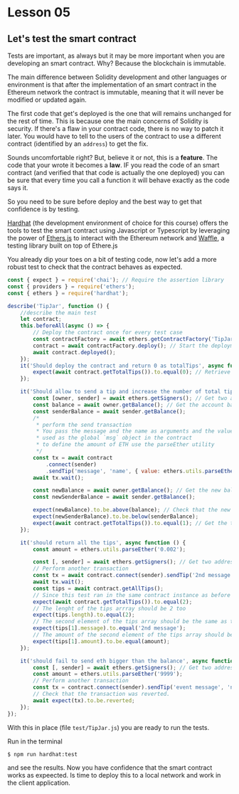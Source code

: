 # Lesson 05

## Let's test the smart contract

<!-- ALL-CONTRIBUTORS-BADGE:START - Do not remove or modify this section -->
<!-- ALL-CONTRIBUTORS-BADGE:END -->

Tests are important, as always but it may be more important when you are developing an smart contract. Why?
Because the blockchain is immutable.

The main difference between Solidity development and other languages or environment is that after the implementation of an smart contract in the Ethereum network the contract is immutable, meaning that it will never be modified or updated again.

The first code that get's deployed is the one that will remains unchanged for the rest of time. This is because one the main concerns of Solidity is security. If there's a flaw in your contract code, there is no way to patch it later. You would have to tell to the users of the contract to use a different contract (identified by an `address`) to get the fix.

Sounds uncomfortable right? But, believe it or not, this is a **feature**. The code that your wrote it becomes a **law**. IF you read the code of an smart contract (and verified that that code is actually the one deployed) you can be sure that every time you call a function it will behave exactly as the code says it.

So you need to be sure before deploy and the best way to get that confidence is by testing.

[Hardhat](https://hardhat.org/) (the development environment of choice for this course) offers the tools to test the smart contract using Javascript or Typescript by leveraging the power of [Ethers.js](https://docs.ethers.io/) to interact with the Ethereum network and [Waffle](https://getwaffle.io/), a testing library built on top of Ethere.js

You already dip your toes on a bit of testing code, now let's add a more robust test to check that the contract behaves as expected.

```javascript
const { expect } = require('chai'); // Require the assertion library
const { providers } = require('ethers');
const { ethers } = require('hardhat');

describe('TipJar', function () {
	//describe the main test
	let contract;
	this.beforeAll(async () => {
		// Deploy the contract once for every test case
		const contractFactory = await ethers.getContractFactory('TipJar'); //Create an abstraction of the contract used to deploy the TipJar
		contract = await contractFactory.deploy(); // Start the deployment process, resolves to a Contract object
		await contract.deployed();
	});
	it('Should deploy the contract and return 0 as totalTips', async function () {
		expect(await contract.getTotalTips()).to.equal(0); // Retrieve the total number of tips
	});

	it('Should allow to send a tip and increase the number of total tips', async function () {
		const [owner, sender] = await ethers.getSigners(); // Get two addresses, the owner and the sender
		const balance = await owner.getBalance(); // Get the account balance of the owner
		const senderBalance = await sender.getBalance();
		/*
		 * perform the send transaction
		 * You pass the message and the name as arguments and the value as an object that is then
		 * used as the global `msg` object in the contract
		 * to define the amount of ETH use the parseEther utility
		 */
		const tx = await contract
			.connect(sender)
			.sendTip('message', 'name', { value: ethers.utils.parseEther('0.001') });
		await tx.wait();

		const newBalance = await owner.getBalance(); // Get the new balance of the owner account
		const newSenderBalance = await sender.getBalance();

		expect(newBalance).to.be.above(balance); // Check that the new balance if greater than before
		expect(newSenderBalance).to.be.below(senderBalance);
		expect(await contract.getTotalTips()).to.equal(1); // Get the total number of tips
	});

	it('should return all the tips', async function () {
		const amount = ethers.utils.parseEther('0.002');

		const [, sender] = await ethers.getSigners(); // Get two addresses, the owner and the sender
		// Perform another transaction
		const tx = await contract.connect(sender).sendTip('2nd message', '2nd name', { value: amount });
		await tx.wait();
		const tips = await contract.getAllTips();
		// Since this test ran in the same contract instance as before the total number of tips should be 2
		expect(await contract.getTotalTips()).to.equal(2);
		// The lenght of the tips arrray should be 2 too
		expect(tips.length).to.equal(2);
		// The second element of the tips array should be the same as the transaction sent
		expect(tips[1].message).to.equal('2nd message');
		// The amount of the second element of the tips array should be the same as the transaction sent
		expect(tips[1].amount).to.be.equal(amount);
	});

	it('should fail to send eth bigger than the balance', async function () {
		const [, sender] = await ethers.getSigners(); // Get two addresses, the owner and the sender
		const amount = ethers.utils.parseEther('9999');
		// Perform another transaction
		const tx = contract.connect(sender).sendTip('event message', 'name', { value: amount });
		// Check that the transaction was reverted.
		await expect(tx).to.be.reverted;
	});
});
```

With this in place (file `test/TipJar.js`) you are ready to run the tests.

Run in the terminal

```bash
$ npm run hardhat:test
```

and see the results. Now you have confidence that the smart contract works as expeected. Is time to deploy this to a local network and work in the client application.
